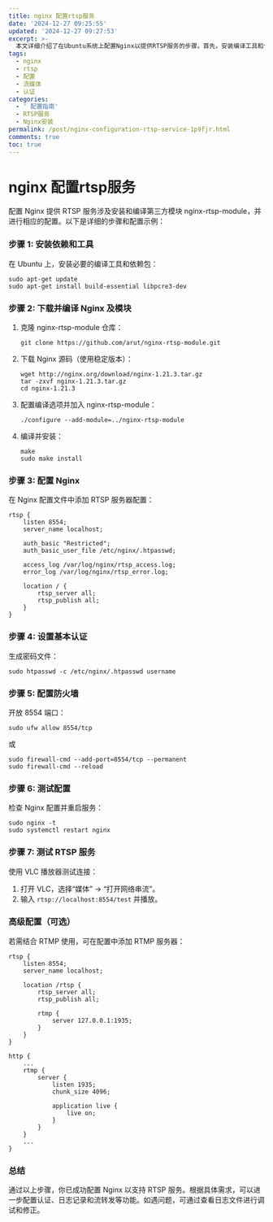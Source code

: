 ```yaml
---
title: nginx 配置rtsp服务
date: '2024-12-27 09:25:55'
updated: '2024-12-27 09:27:53'
excerpt: >-
  本文详细介绍了在Ubuntu系统上配置Nginx以提供RTSP服务的步骤。首先，安装编译工具和依赖包；其次，下载并编译Nginx及其rtsp模块；然后，在Nginx配置文件中添加RTSP服务器配置，并设置基本认证；接着，配置防火墙开放端口；最后，测试配置并使用VLC播放器测试RTSP服务。文章还提供了结合RTMP的高级配置示例，以供进一步扩展服务功能。
tags:
  - nginx
  - rtsp
  - 配置
  - 流媒体
  - 认证
categories:
  - ' 配置指南'
  - RTSP服务
  - Nginx安装
permalink: /post/nginx-configuration-rtsp-service-1p9fjr.html
comments: true
toc: true
---
```


# nginx 配置rtsp服务

配置 Nginx 提供 RTSP 服务涉及安装和编译第三方模块 nginx-rtsp-module，并进行相应的配置。以下是详细的步骤和配置示例：

### 步骤 1: 安装依赖和工具

在 Ubuntu 上，安装必要的编译工具和依赖包：

```
sudo apt-get update
sudo apt-get install build-essential libpcre3-dev
```

### 步骤 2: 下载并编译 Nginx 及模块

1. 克隆 nginx-rtsp-module 仓库：

    ```
    git clone https://github.com/arut/nginx-rtsp-module.git
    ```
2. 下载 Nginx 源码（使用稳定版本）：

    ```
    wget http://nginx.org/download/nginx-1.21.3.tar.gz
    tar -zxvf nginx-1.21.3.tar.gz
    cd nginx-1.21.3
    ```
3. 配置编译选项并加入 nginx-rtsp-module：

    ```
    ./configure --add-module=../nginx-rtsp-module
    ```
4. 编译并安装：

    ```
    make
    sudo make install
    ```

### 步骤 3: 配置 Nginx

在 Nginx 配置文件中添加 RTSP 服务器配置：

```
rtsp {
    listen 8554;
    server_name localhost;

    auth_basic "Restricted";
    auth_basic_user_file /etc/nginx/.htpasswd;

    access_log /var/log/nginx/rtsp_access.log;
    error_log /var/log/nginx/rtsp_error.log;

    location / {
        rtsp_server all;
        rtsp_publish all;
    }
}
```

### 步骤 4: 设置基本认证

生成密码文件：

```
sudo htpasswd -c /etc/nginx/.htpasswd username
```

### 步骤 5: 配置防火墙

开放 8554 端口：

```
sudo ufw allow 8554/tcp
```

或

```
sudo firewall-cmd --add-port=8554/tcp --permanent
sudo firewall-cmd --reload
```

### 步骤 6: 测试配置

检查 Nginx 配置并重启服务：

```
sudo nginx -t
sudo systemctl restart nginx
```

### 步骤 7: 测试 RTSP 服务

使用 VLC 播放器测试连接：

1. 打开 VLC，选择“媒体” -\> “打开网络串流”。
2. 输入 `rtsp://localhost:8554/test`​ 并播放。

### 高级配置（可选）

若需结合 RTMP 使用，可在配置中添加 RTMP 服务器：

```
rtsp {
    listen 8554;
    server_name localhost;

    location /rtsp {
        rtsp_server all;
        rtsp_publish all;

        rtmp {
            server 127.0.0.1:1935;
        }
    }
}

http {
    ...
    rtmp {
        server {
            listen 1935;
            chunk_size 4096;

            application live {
                live on;
            }
        }
    }
    ...
}
```

### 总结

通过以上步骤，你已成功配置 Nginx 以支持 RTSP 服务。根据具体需求，可以进一步配置认证、日志记录和流转发等功能。如遇问题，可通过查看日志文件进行调试和修正。
